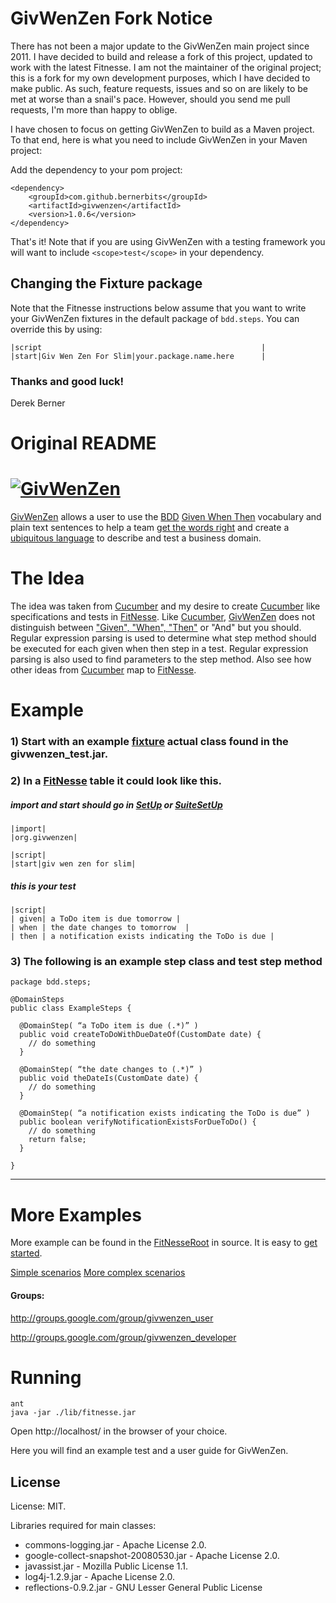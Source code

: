 # GivWenZen Fork Notice

There has not been a major update to the GivWenZen main project since 2011. I have decided to build and release a fork of this project, updated to work with the latest Fitnesse. I am not the maintainer of the original project; this is a fork for my own development purposes, which I have decided to make public. As such, feature requests, issues and so on are likely to be met at worse than a snail's pace. However, should you send me pull requests, I'm more than happy to oblige. 

I have chosen to focus on getting GivWenZen to build as a Maven project. To that end, here is what you need to include GivWenZen in your Maven project:

Add the dependency to your pom project:

    <dependency>
        <groupId>com.github.bernerbits</groupId>
        <artifactId>givwenzen</artifactId>
        <version>1.0.6</version>
    </dependency>

That's it! Note that if you are using GivWenZen with a testing framework you will want to include `<scope>test</scope>` in your dependency.

## Changing the Fixture package

Note that the Fitnesse instructions below assume that you want to write your GivWenZen fixtures in the default package of `bdd.steps`. You can override this by using:

    |script                                                 |
    |start|Giv Wen Zen For Slim|your.package.name.here      |

### Thanks and good luck! 
Derek Berner

# Original README

# [![GivWenZen](http://code.google.com/p/givwenzen/logo?logo_id=1253844639&nonsense=something_that_ends_with.png)][GivWenZen]

[GivWenZen][] allows a user to use the [BDD][] [Given When Then][] vocabulary and plain text sentences to help a team [get the words right][] and create a [ubiquitous language][]  to describe and test a business domain.

# The Idea 

The idea was taken from [Cucumber][] and my desire to create [Cucumber][] like specifications and tests in [FitNesse][]. Like [Cucumber][], [GivWenZen][] does not distinguish between ["Given", "When", "Then"][Given When Then] or "And" but you should. Regular expression parsing is used to determine what step method should be executed for each given when then step in a test. Regular expression parsing is also used to find parameters to the step method. Also see how other ideas from [Cucumber][] map to [FitNesse][].

# Example 
### 1) Start with an example [fixture](http://code.google.com/p/givwenzen/wiki/ExampleSlimFixture "fixture") actual class found in the givwenzen_test.jar.

### 2) In a [FitNesse][] table it could look like this.

##### import and start should go in [SetUp](http://fitnesse.org/FitNesse.UserGuide.SpecialPages) or [SuiteSetUp](http://fitnesse.org/FitNesse.UserGuide.SpecialPages)

    |import|
    |org.givwenzen|

    |script|
    |start|giv wen zen for slim|

##### this is your test 

    |script|
    | given| a ToDo item is due tomorrow |
    | when | the date changes to tomorrow  |
    | then | a notification exists indicating the ToDo is due |

### 3) The following is an example step class and test step method

    package bdd.steps;

    @DomainSteps
    public class ExampleSteps {

      @DomainStep( “a ToDo item is due (.*)” )
      public void createToDoWithDueDateOf(CustomDate date) {
        // do something
      }

      @DomainStep( “the date changes to (.*)” )
      public void theDateIs(CustomDate date) {
        // do something
      }

      @DomainStep( “a notification exists indicating the ToDo is due” )
      public boolean verifyNotificationExistsForDueToDo() {
        // do something
        return false;
      }

    }

----

# More Examples 
More example can be found in the [FitNesseRoot][] in source.  It is easy to [get started][Getting Started].

[Simple scenarios](http://code.google.com/p/givwenzen/source/browse/#svn/trunk/FitNesseRoot/GivWenZenTests/SimpleStepScenario "Simple scenarios")
[More complex scenarios](http://code.google.com/p/givwenzen/source/browse/#svn/trunk/FitNesseRoot/GivWenZenTests/ComplexStepScenario "More complex scenarios")

#### Groups:

http://groups.google.com/group/givwenzen_user

http://groups.google.com/group/givwenzen_developer

# Running

    ant
    java -jar ./lib/fitnesse.jar

Open http://localhost/ in the browser of your choice.

Here you will find an example test and a user guide for GivWenZen.

## License

License: MIT.

Libraries required for main classes:

* commons-logging.jar - Apache License 2.0.
* google-collect-snapshot-20080530.jar - Apache License 2.0.
* javassist.jar - Mozilla Public License 1.1. 
* log4j-1.2.9.jar - Apache License 2.0.
* reflections-0.9.2.jar - GNU Lesser General Public License

[GivWenZen]: <http://code.google.com/p/givwenzen> "GivWenZen"
[BDD]: <http://behaviour-driven.org/> "BDD"
[Given When Then]: <http://wiki.github.com/aslakhellesoy/cucumber/given-when-then> "Given When Then"
[Cucumber]: <http://cukes.info/> "Cucumber"
[get the words right]: <http://behaviour-driven.org/GettingTheWordsRight> "Get The Words Right"
[ubiquitous language]: <http://behaviour-driven.org/UbiquitousLanguage> "Ubiquitous Language"
[Fitnesse]: <http://fitnesse.org/> "FitNesse"
[Getting Started]: <http://code.google.com/p/givwenzen/wiki/GettingStarted> "Getting Started"
[FitNesseRoot]: <FitNesseRoot/> "FitNesseRoot"
